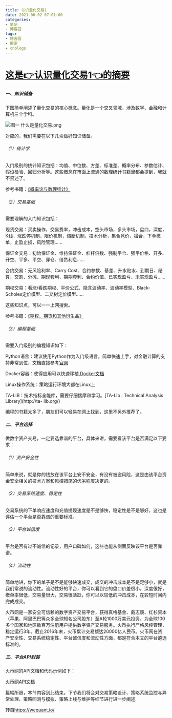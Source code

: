 ```yaml
---
title: 认识量化交易1
date: 2021-06-02 07:01:00
categories:
- 笔记
- 博客园
tags:
- 博客园
- 搬家
- cnblogs
---
```

# [这是👉认识量化交易1👈的摘要](../../../../2021/06/02/cnblog_14841340/)
<!--more-->
##### 一、知识储备

下图简单阐述了量化交易的核心概念。量化是一个交叉领域，涉及数学、金融和计算机三个学科。

![图一
什么是量化交易.png](https://image.joinquant.com/0f5bb1b79679213a256f6ddab77c23b5)

对应的，我们需要在以下几块做好知识储备。

###### （1）统计学

入门级别的统计知识包括：均值、中位数、方差、标准差、概率分布、参数估计、假设检验、回归分析等。这些概念在市面上流通的数理统计书籍里都会提到，我就不赘述了。

参考书籍：[《概率论与数理统计》](https://book.douban.com/subject/1653801/)

###### （2）交易基础

需要理解的入门知识包括：

现货交易：买卖操作，交易费率，冲击成本，空头市场，多头市场，盘口，深度，K线，涨跌停机制，限价机制，熔断机制，技术分析，集合竞价，撮合，下单撤单，止盈止损，风险管理……

保证金交易：初始保证金、维持保证金、杠杆倍数、强制平仓、强平价格、开多、开空、平多、平空、穿仓、借贷利息……

合约交易：无风险利率、Carry Cost、合约参数、基差、升水贴水、到期日、结算、交割、分摊、期现套利、期期套利、合约价值、已实现盈亏、未实现盈亏……

期权交易：看涨/看跌期权、平价公式、隐含波动率、波动率模型、Black-Scholes定价模型、二叉树定价模型……

这些知识点，可以一一上网搜索。

参考书籍：[《期权、期货和其他衍生品》](https://book.douban.com/subject/1776987/)

###### （3）编程基础

需要入门级别的编程知识如下：

Python语言：建议使用Python作为入门级语言，简单快速上手，对金融计算的支持非常到位，文档直接参考[官网](https://www.python.org/)

Docker容器：使得应用可以快速移植,[Docker文档](https://docs.docker.com/)

Linux操作系统：策略运行环境大都在Linux上

TA-LIB：技术指标全能库，需要仔细揣摩和学习。[TA-Lib : Technical Analysis Library](http://ta-
lib.org/)

编程的书籍太多了，朋友们可以轻易在网上找到，这里不另外推荐了。

##### 二、平台选择

做数字资产交易，一定要选靠谱的平台，具体来讲，需要看该平台是否满足以下要求：

###### （1）资产安全性

简单来说，就是你的钱放在该平台上安不安全，有没有被盗风险，这是由该平台资金安全相关的技术方案和风控措施的优劣程度决定的。

###### （2）交易系统速度、稳定性

交易系统的下单响应速度和充值提现速度是不是够快，稳定性是不是够好，这也是评估一个平台是否靠谱的重要标准。

###### （3）平台诚信度

平台是否有过不诚信的记录，用户口碑如何，这些也能从侧面反映该平台是否靠谱。

###### （4）流动性

简单地讲，你下的单子是不是能够快速成交，成交的冲击成本是不是足够小，就是我们常说的流动性。流动性好的平台，你可以看到它的盘口价差很小，深度很好，撤单率很低，交易量很大，交易很活跃，你可以以较低的冲击成本，在较短时间内完成成交。

火币网是一家安全可信赖的数字资产交易平台，获得真格基金、戴志康、红杉资本（苹果、阿里巴巴等众多全球知名公司股东）至A轮1000万美元投资，为全球100多个国家和地区数百万注册用户提供数字资产交易服务。火币执行严格风控管理，稳定运行3年。截止2016年末，火币累计交易额达20000亿人民币。火币网在资产安全性、交易系统稳定性、平台诚信度和流动性方面，都是符合本文的平台遴选标准的。

##### 三、平台API封装

火币网的API文档和代码示例如下：

[火币网API文档](https://github.com/huobiapi/API_Docs/wiki)

  

篇幅所限，本节内容到此结束。下节我们将会对交易策略设计、策略系统监控与异常处理、策略回测与模拟、策略上线与维护等细节进行进一步阐述.

转自<https://wequant.io/>


